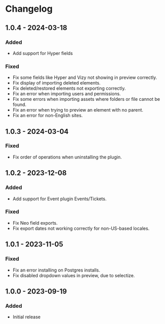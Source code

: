 # Changelog

## 1.0.4 - 2024-03-18

### Added
- Add support for Hyper fields

### Fixed
- Fix some fields like Hyper and Vizy not showing in preview correctly.
- Fix display of importing deleted elements.
- Fix deleted/restored elements not exporting correctly.
- Fix an error when importing users and permissions.
- Fix some errors when importing assets where folders or file cannot be found.
- Fix an error when trying to preview an element with no parent.
- Fix an error for non-English sites.

## 1.0.3 - 2024-03-04

### Fixed
- Fix order of operations when uninstalling the plugin.

## 1.0.2 - 2023-12-08

### Added
- Add support for Event plugin Events/Tickets.

### Fixed
- Fix Neo field exports.
- Fix export dates not working correctly for non-US-based locales.

## 1.0.1 - 2023-11-05

### Fixed
- Fix an error installing on Postgres installs.
- Fix disabled dropdown values in preview, due to selectize.

## 1.0.0 - 2023-09-19

### Added
- Initial release
